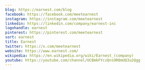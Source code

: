 ```yaml
---
blog: https://earnest.com/blog
facebook: https://facebook.com/meetearnest
instagram: https://instagram.com/meetearnest
linkedin: https://linkedin.com/company/earnest-inc
logohandle: earnest
pinterest: https://pinterest.com/meetearnest
sort: earnest
title: Earnest
twitter: https://x.com/meetearnest
website: https://www.earnest.com/
wikipedia: https://en.wikipedia.org/wiki/Earnest_(company)
youtube: https://youtube.com/channel/UCBmkFYczQns9R8mUQ3u2Qgg
---
```

